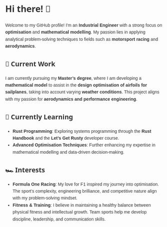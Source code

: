 <!DOCTYPE html>
<html lang="en">
<head>
    <meta charset="UTF-8">
    <meta name="viewport" content="width=device-width, initial-scale=1.0">
    <title>GitHub README</title>
    <style>
        body {
            font-family: Arial, sans-serif;
            line-height: 1.6;
            color: #333;
        }
        h1, h2 {
            font-family: 'Segoe UI', Tahoma, Geneva, Verdana, sans-serif;
        }
        strong {
            font-weight: bold;
        }
    </style>
</head>
<body>

<h1>Hi there! 👋</h1>

<p>Welcome to my GitHub profile! I'm an <strong>Industrial Engineer</strong> with a strong focus on <strong>optimisation</strong> and <strong>mathematical modelling</strong>. My passion lies in applying analytical problem-solving techniques to fields such as <strong>motorsport racing</strong> and <strong>aerodynamics</strong>.</p>

<h2>🔭 Current Work</h2>
<p>I am currently pursuing my <strong>Master’s degree</strong>, where I am developing a <strong>mathematical model</strong> to assist in the <strong>design optimisation of airfoils for sailplanes</strong>, taking into account varying <strong>weather conditions</strong>. This project aligns with my passion for <strong>aerodynamics and performance engineering</strong>.</p>

<h2>🌱 Currently Learning</h2>
<ul>
    <li><strong>Rust Programming</strong>: Exploring systems programming through the <strong>Rust Handbook</strong> and the <strong>Let’s Get Rusty</strong> developer course.</li>
    <li><strong>Advanced Optimisation Techniques</strong>: Further enhancing my expertise in mathematical modelling and data-driven decision-making.</li>
</ul>

<h2>🏎️ Interests</h2>
<ul>
    <li><strong>Formula One Racing</strong>: My love for F1 inspired my journey into optimisation. The sport’s complexity, engineering brilliance, and competitive nature align with my problem-solving mindset.</li>
    <li><strong>Fitness & Training</strong>: I believe in maintaining a healthy balance between physical fitness and intellectual growth. Team sports help me develop discipline, leadership, and communication skills.</li>
</ul>

</body>
</html>
